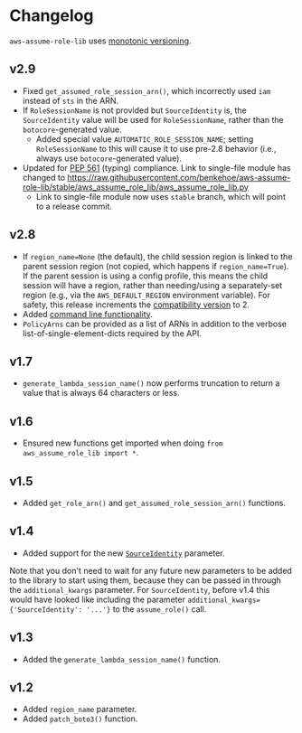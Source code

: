 # Changelog

`aws-assume-role-lib` uses [monotonic versioning](http://blog.appliedcompscilab.com/monotonic_versioning_manifesto/).

## v2.9
* Fixed `get_assumed_role_session_arn()`, which incorrectly used `iam` instead of `sts` in the ARN.
* If `RoleSessionName` is not provided but `SourceIdentity` is, the `SourceIdentity` value will be used for `RoleSessionName`, rather than the `botocore`-generated value.
    * Added special value `AUTOMATIC_ROLE_SESSION_NAME`; setting `RoleSessionName` to this will cause it to use pre-2.8 behavior (i.e., always use `botocore`-generated value).
* Updated for [PEP 561](https://www.python.org/dev/peps/pep-0561/) (typing) compliance. Link to single-file module has changed to https://raw.githubusercontent.com/benkehoe/aws-assume-role-lib/stable/aws_assume_role_lib/aws_assume_role_lib.py
    * Link to single-file module now uses `stable` branch, which will point to a release commit.

## v2.8
* If `region_name=None` (the default), the child session region is linked to the parent session region (not copied, which happens if `region_name=True`). If the parent session is using a config profile, this means the child session will have a region, rather than needing/using a separately-set region (e.g., via the `AWS_DEFAULT_REGION` environment variable). For safety, this release increments the [compatibility version](http://blog.appliedcompscilab.com/monotonic_versioning_manifesto/) to 2.
* Added [command line functionality](README.md#command-line-use).
* `PolicyArns` can be provided as a list of ARNs in addition to the verbose list-of-single-element-dicts required by the API.

## v1.7
* `generate_lambda_session_name()` now performs truncation to return a value that is always 64 characters or less.

## v1.6
* Ensured new functions get imported when doing `from aws_assume_role_lib import *`.

## v1.5
* Added `get_role_arn()` and `get_assumed_role_session_arn()` functions.

## v1.4
* Added support for the new [`SourceIdentity`](https://aws.amazon.com/blogs/security/how-to-relate-iam-role-activity-to-corporate-identity/) parameter.

Note that you don't need to wait for any future new parameters to be added to the library to start using them, because they can be passed in through the `additional_kwargs` parameter.
For `SourceIdentity`, before v1.4 this would have looked like including the parameter `additional_kwargs={'SourceIdentity': '...'}` to the `assume_role()` call.

## v1.3
* Added the `generate_lambda_session_name()` function.

## v1.2
* Added `region_name` parameter.
* Added `patch_boto3()` function.

